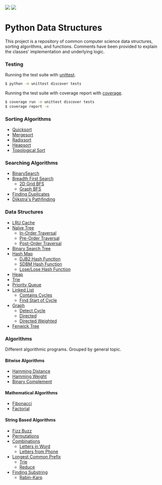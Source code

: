 <p>
    <img src="https://img.shields.io/badge/coverage-100%25-brightgreen.svg"/>
    <img src="https://img.shields.io/badge/python-%3E%3D3.6.4-blue.svg"/>
</p>

# Python Data Structures

This project is a repository of common computer science data
structures, sorting algorithms, and functions.  Comments have 
been provided to explain the classes' implementation and underlying
logic.

### Testing

Running the test suite with [unittest](https://docs.python.org/3/library/unittest.html).
```Bash
$ python -m unittest discover tests
```

Running the test suite with coverage report with [coverage](http://coverage.readthedocs.io/en/latest/).
```Bash
$ coverage run -m unittest discover tests
$ coverage report -m
```

### Sorting Algorithms
* [Quicksort](sorts/quicksort.py)
* [Mergesort](sorts/mergesort.py)
* [Radixsort](sorts/radixsort.py)
* [Heapsort](sorts/heapsort.py)
* [Topological Sort](structures/graph.py)

### Searching Algorithms
* [BinarySearch](searches/binary_search.py)
* [Breadth First Search](searches/breadth_first_search.py)
  * [2D Grid BFS](searches/breadth_first_search.py)
  * [Graph BFS](searches/breadth_first_search.py)
* [Finding Duplicates](searches/find_duplicates.py)
* [Dijkstra's Pathfinding](searches/dijkstras.py)

### Data Structures
* [LRU Cache](structures/lru_cache.py)
* [Naïve Tree](structures/naive_tree.py)
  * [In-Order Traversal](structures/naive_tree.py)
  * [Pre-Order Traversal](structures/naive_tree.py)
  * [Post-Order Traversal](structures/naive_tree.py)
* [Binary Search Tree](structures/binary_search_tree.py)
* [Hash Map](structures/hash_map.py)
  * [DJB2 Hash Function](structures/hash_map.py)
  * [SDBM Hash Function](structures/hash_map.py)
  * [Lose/Lose Hash Function](structures/hash_map.py)
* [Heap](structures/heap.py)
* [Trie](structures/trie.py)
* [Priority Queue](structures/priority_queue.py)
* [Linked List](structures/linked_list.py)
  * [Contains Cycles](structures/linked_list.py)
  * [Find Start of Cycle](structures/linked_list.py)
* [Graph](structures/graph.py)
  * [Detect Cycle](structures/graph.py)
  * [Directed](structures/graph.py)
  * [Directed Weighted](structures/graph.py)
* [Fenwick Tree](structures/fenwick_tree.py)

### Algorithms

Different algorithmic programs.  Grouped by general topic.

#### Bitwise Algorithms
* [Hamming Distance](algorithms/bitwise/hamming_ops.py)
* [Hamming Weight](algorithms/bitwise/hamming_ops.py)
* [Binary Complement](algorithms/bitwise/complement.py)

#### Mathematical Algorithms
* [Fibonacci](algorithms/math/fibonacci.py)
* [Factorial](algorithms/math/factorial.py)

#### String Based Algorithms
* [Fizz Buzz](algorithms/string/fizz_buzz.py)
* [Permutations](algorithms/string/permutations.py)
* [Combinations](algorithms/string/combinations.py)
  * [Letters in Word](algorithms/string/combinations.py)
  * [Letters from Phone](algorithms/string/combinations.py)
* [Longest Common Prefix](algorithms/string/longest_common_prefix.py)
  * [Trie](algorithms/string/longest_common_prefix.py)
  * [Reduce](algorithms/string/longest_common_prefix.py)
* [Finding Substring](algorithms/string/rabin_karp_substring_search.py)
  * [Rabin-Karp](algorithms/string/rabin_karp_substring_search.py)